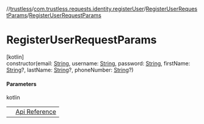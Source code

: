 //[trustless](../../../index.md)/[com.trustless.requests.identity.registerUser](../index.md)/[RegisterUserRequestParams](index.md)/[RegisterUserRequestParams](-register-user-request-params.md)

# RegisterUserRequestParams

[kotlin]\
constructor(email: [String](https://kotlinlang.org/api/latest/jvm/stdlib/kotlin/-string/index.html), username: [String](https://kotlinlang.org/api/latest/jvm/stdlib/kotlin/-string/index.html), password: [String](https://kotlinlang.org/api/latest/jvm/stdlib/kotlin/-string/index.html), firstName: [String](https://kotlinlang.org/api/latest/jvm/stdlib/kotlin/-string/index.html)?, lastName: [String](https://kotlinlang.org/api/latest/jvm/stdlib/kotlin/-string/index.html)?, phoneNumber: [String](https://kotlinlang.org/api/latest/jvm/stdlib/kotlin/-string/index.html)?)

#### Parameters

kotlin

| | |
|---|---|
|  | [Api Reference](https://developer.staq.io/docs/apis/identity#/User%20management/Create%20a%20user) |
